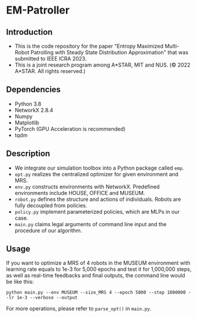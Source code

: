 # EM-Patroller
## Introduction
* This is the code repository for the paper "Entropy Maximized Multi-Robot Patrolling with Steady State Distribution Approximation" that was submitted to IEEE ICRA 2023. 
* This is a joint research program among A*STAR, MIT and NUS. (© 2022 A\*STAR. All rights reserved.)

## Dependencies
* Python 3.8
* NetworkX 2.8.4
* Numpy
* Matplotlib
* PyTorch (GPU Acceleration is recommended)
* tqdm

## Description
* We integrate our simulation toolbox into a Python package called `emp`. 
* `opt.py` realizes the centralized optimizer for given environment and MRS.
* `env.py` constructs environments with NetworkX. Predefined environments include HOUSE, OFFICE and MUSEUM.
* `robot.py` defines the structure and actions of individuals. Robots are fully decoupled from policies.
* `policy.py` implement parameterized policies, which are MLPs in our case.
* `main.py` claims legal arguments of command line input and the procedure of our algorithm.

## Usage
If you want to optimize a MRS of 4 robots in the MUSEUM environment with learning rate equals to 1e-3 for 5,000 epochs and test it for 1,000,000 steps, as well as real-time feedbacks and final outputs, the command line would be like this:
```
python main.py --env MUSEUM --size_MRS 4 --epoch 5000 --step 1000000 --lr 1e-3 --verbose --output
```
For more operations, please refer to `parse_opt()` in `main.py`.
